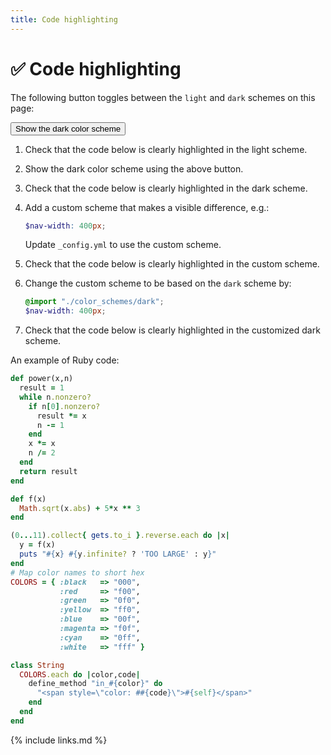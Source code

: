 ```yaml
---
title: Code highlighting
---
```


# ✅ Code highlighting

The following button toggles between the `light` and `dark` schemes on this page:

<button class="btn js-toggle-dark-mode">Show the dark color scheme</button>

<script>
const toggleDarkMode = document.querySelector('.js-toggle-dark-mode');

jtd.addEvent(toggleDarkMode, 'click', function(){
  if (jtd.getTheme() === 'dark') {
    jtd.setTheme('light');
    toggleDarkMode.textContent = 'Show the dark color scheme';
  } else {
    jtd.setTheme('dark');
    toggleDarkMode.textContent = 'Show the light color scheme';
  }
});
</script>

1.  Check that the code below is clearly highlighted in the light scheme.

1.  Show the dark color scheme using the above button.

1.  Check that the code below is clearly highlighted in the dark scheme.

1.  Add a custom scheme that makes a visible difference, e.g.:
    
    ```scss
    $nav-width: 400px;
    ```
    
    Update `_config.yml` to use the custom scheme.

1.  Check that the code below is clearly highlighted in the custom scheme.

1.  Change the custom scheme to be based on the `dark` scheme by:

    ```scss
    @import "./color_schemes/dark";
    $nav-width: 400px;
    ```

1.  Check that the code below is clearly highlighted in the customized dark scheme.

An example of Ruby code:

```ruby
def power(x,n)
  result = 1
  while n.nonzero?
    if n[0].nonzero?
      result *= x
      n -= 1
    end
    x *= x
    n /= 2
  end
  return result
end

def f(x)
  Math.sqrt(x.abs) + 5*x ** 3
end

(0...11).collect{ gets.to_i }.reverse.each do |x|
  y = f(x)
  puts "#{x} #{y.infinite? ? 'TOO LARGE' : y}"
end
# Map color names to short hex
COLORS = { :black   => "000",
           :red     => "f00",
           :green   => "0f0",
           :yellow  => "ff0",
           :blue    => "00f",
           :magenta => "f0f",
           :cyan    => "0ff",
           :white   => "fff" }

class String
  COLORS.each do |color,code|
    define_method "in_#{color}" do
      "<span style=\"color: ##{code}\">#{self}</span>"
    end
  end
end
```

{% include links.md %}
